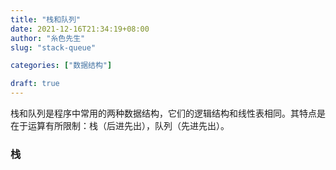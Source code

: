 ```yaml
---
title: "栈和队列"
date: 2021-12-16T21:34:19+08:00
author: "糸色先生"
slug: "stack-queue"

categories: ["数据结构"]

draft: true
---
```


栈和队列是程序中常用的两种数据结构，它们的逻辑结构和线性表相同。其特点是在于运算有所限制：栈（后进先出），队列（先进先出）。

### 栈

